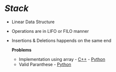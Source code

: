 # ***Stack***

- Linear Data Structure
- Operations are in LIFO or FILO manner
- Insertions & Deletions happends on the same end


  **Problems**
  - Implementation using array - [C++](implementation-using-array/main.cpp) - [Python](implementation-using-array/main.py)
  - Valid Paranthese - [Python](valid-paranthese/main.py)